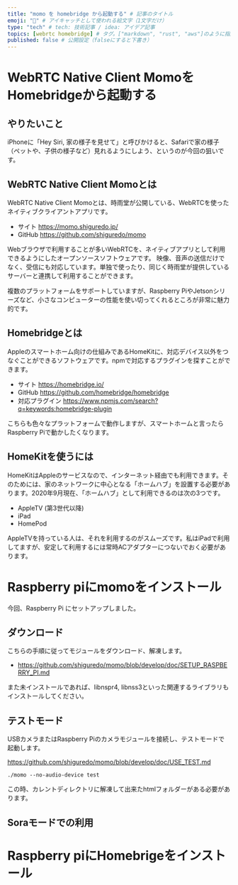```yaml
---
title: "momo を homebridge から起動する" # 記事のタイトル
emoji: "🍑" # アイキャッチとして使われる絵文字（1文字だけ）
type: "tech" # tech: 技術記事 / idea: アイデア記事
topics: [webrtc homebridge] # タグ。["markdown", "rust", "aws"]のように指定する
published: false # 公開設定（falseにすると下書き）
---
```


# WebRTC Native Client MomoをHomebridgeから起動する

## やりたいこと

iPhoneに「Hey Siri, 家の様子を見せて」と呼びかけると、Safariで家の様子（ペットや、子供の様子など）見れるようにしよう、というのが今回の狙いです。


## WebRTC Native Client Momoとは

WebRTC Native Client Momoとは、時雨堂が公開している、WebRTCを使ったネイティブクライアントアプリです。

- サイト https://momo.shiguredo.jp/
- GitHub https://github.com/shiguredo/momo

Webブラウザで利用することが多いWebRTCを、ネイティブアプリとして利用できるようにしたオープンソースソフトウェアです。
映像、音声の送信だけでなく、受信にも対応しています。単独で使ったり、同じく時雨堂が提供しているサーバーと連携して利用することができます。

複数のプラットフォームをサポートしていますが、Raspberry PiやJetsonシリーズなど、小さなコンピューターの性能を使い切ってくれるところが非常に魅力的です。



## Homebridgeとは

Appleのスマートホーム向けの仕組みであるHomeKitに、対応デバイス以外をつなぐことができるソフトウェアです。npmで対応するプラグインを探すことができます。

- サイト https://homebridge.io/
- GitHub https://github.com/homebridge/homebridge
- 対応プラグイン https://www.npmjs.com/search?q=keywords:homebridge-plugin

こちらも色々なプラットフォームで動作しますが、スマートホームと言ったらRaspberry Piで動かしたくなります。

## HomeKitを使うには

HomeKitはAppleのサービスなので、インターネット経由でも利用できます。そのためには、家のネットワークに中心となる「ホームハブ」を設置する必要があります。2020年9月現在、「ホームハブ」として利用できるのは次の3つです。

- AppleTV (第3世代以降)
- iPad
- HomePod

AppleTVを持っている人は、それを利用するのがスムーズです。私はiPadで利用してますが、安定して利用するには常時ACアダプターにつないでおく必要があります。


# Raspberry piにmomoをインストール

今回、Raspberry Pi にセットアップしました。

## ダウンロード

こちらの手順に従ってモジュールをダウンロード、解凍します。

- https://github.com/shiguredo/momo/blob/develop/doc/SETUP_RASPBERRY_PI.md

また未インストールであれば、libnspr4, libnss3といった関連するライブラリもインストールしてください。


## テストモード

USBカメラまたはRaspberry Piのカメラモジュールを接続し、テストモードで起動します。

https://github.com/shiguredo/momo/blob/develop/doc/USE_TEST.md

```
./momo --no-audio-device test
```

この時、カレントディレクトリに解凍して出来たhtmlフォルダーがある必要があります。




## Soraモードでの利用

# Raspberry piにHomebrigeをインストール


